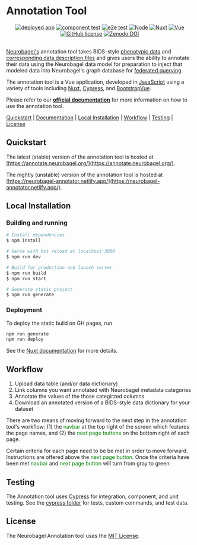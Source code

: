 # Annotation Tool

<div align="center">
    <a href="https://github.com/neurobagel/annotation_tool/actions/workflows/pages/pages-build-deployment">
        <img src="https://img.shields.io/website?down_color=CD5C5C&down_message=down&label=deployed%20app&style=flat-square&up_color=B0C4DE&up_message=live&url=https%3A%2F%2Fannotate.neurobagel.org%2F" alt="deployed app"></a>
    <a href="https://github.com/neurobagel/annotation_tool/actions/workflows/test_component.yml">
        <img src="https://img.shields.io/github/actions/workflow/status/neurobagel/annotation_tool/test_component.yml?color=BDB76B&label=component test&style=flat-square" alt="component test"></a>
    <a href="https://github.com/neurobagel/annotation_tool/actions/workflows/test_e2e.yml">
        <img src="https://img.shields.io/github/actions/workflow/status/neurobagel/annotation_tool/test_e2e.yml?color=8FBC8F&label=e2e test&style=flat-square" alt="e2e test"></a>
	<a href="https://nodejs.org/en//">
        <img src="https://img.shields.io/badge/node-20.9.0-CD5C5C?style=flat-square" alt="Node"></a>
    <a href="https://nuxtjs.org/">
        <img src="https://img.shields.io/badge/nuxt-2.17.2-F0FFF0?style=flat-square" alt="Nuxt"></a>
    <a href="https://vuejs.org/">
        <img src="https://img.shields.io/badge/vue-2.7.15-D8BFD8?style=flat-square" alt="Vue"></a>
    <a href="LICENSE">
        <img src="https://img.shields.io/github/license/neurobagel/query-tool?color=4682B4&style=flat-square" alt="GitHub license"></a>
    <a href="https://doi.org/10.5281/zenodo.8088067">
        <img src="https://zenodo.org/badge/DOI/10.5281/zenodo.8088067.svg" alt="Zenodo DOI"></a>
</div>
        
<br>

[Neurobagel's](https://www.neurobagel.org/) annotation tool takes BIDS-style [phenotypic data](https://github.com/neurobagel/annotation_tool/blob/main/cypress/fixtures/examples/good/ds003653_participant.tsv) and [corresponding data description files](https://github.com/neurobagel/annotation_tool/blob/main/cypress/fixtures/examples/good/ds003653_participant.json) and gives users the ability to annotate their data using the Neurobagel data model for preparation to inject that modeled data into Neurobagel's graph database for [federated querying](https://github.com/neurobagel/query-tool).

The annotation tool is a Vue application, developed in [JavaScript](https://www.javascript.com/) using a variety of tools including [Nuxt](https://nuxtjs.org/), [Cypress](https://www.cypress.io/), and [BootstrapVue](https://bootstrap-vue.org/docs).

Please refer to our [**official documentation**](https://neurobagel.org/user_guide/annotation_tool/) for more information on how to use the annotation tool.

[Quickstart](#quickstart) |
[Documentation](https://neurobagel.org/user_guide/annotation_tool/) |
[Local Installation](#local-installation) |
[Workflow](#workflow) |
[Testing](#testing) |
[License](#license)

## Quickstart

The latest (stable) version of the annotation tool is hosted at [https://annotate.neurobagel.org/](https://annotate.neurobagel.org/).

The nightly (unstable) version of the annotation tool is hosted at [https://neurobagel-annotator.netlify.app/](https://neurobagel-annotator.netlify.app/).


## Local Installation

### Building and running

```bash
# Install dependencies
$ npm install

# Serve with hot reload at localhost:3000
$ npm run dev

# Build for production and launch server
$ npm run build
$ npm run start

# Generate static project
$ npm run generate
```
### Deployment

To deploy the static build on GH pages, run

```bash
npm run generate
npm run deploy
```

See the [Nuxt documentation](https://nuxtjs.org/deployments/github-pages/) for more details.

## Workflow

1. Upload data table (and/or data dictionary)
2. Link columns you want annotated with Neurobagel metadata categories
3. Annotate the values of the those categirzed columns
4. Download an annotated version of a BIDS-style data dictionary for your dataset

There are two means of moving forward to the next step in the annotation tool's workflow: (1) the <span style="color:green;">navbar</span> at the top right of the screen which features the page names, and (2) the <span style="color:green;">next page buttons</span> on the bottom right of each page.

Certain criteria for each page need to be be met in order to move forward. Instructions are offered above the <span style="color:green;">next page button</span>. Once the criteria have been met <span style="color:green;">navbar</span> and <span style="color:green;">next page button</span> will turn from gray to green.

## Testing

The Annotation tool uses [Cypress](https://www.cypress.io/) for integration, component, and unit testing. See the [cypress folder](https://github.com/neurobagel/annotation_tool/tree/main/cypress) for tests, custom commands, and test data.

## License

The Neurobagel Annotation tool uses the [MIT License](https://github.com/neurobagel/annotation_tool/blob/main/LICENSE).
